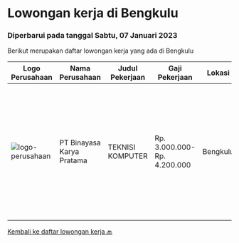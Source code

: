 
  # Lowongan kerja di Bengkulu

  ### Diperbarui pada tanggal Sabtu, 07 Januari 2023

  Berikut merupakan daftar lowongan kerja yang ada di Bengkulu

  |Logo Perusahaan | Nama Perusahaan | Judul Pekerjaan | Gaji Pekerjaan | Lokasi | Deskripsi | Tanggal diunggah | Pranala |
  | -------------- | --------------- | --------------- | --------- | --------- | -------------- | ------- | ----------- |
  |![logo-perusahaan](https://image-service-cdn.seek.com.au/7683c13df98531e06c6746a4aaa4a41636e7bb3a/ee4dce1061f3f616224767ad58cb2fc751b8d2dc)|PT Binayasa Karya Pratama|TEKNISI KOMPUTER|Rp. 3.000.000-Rp. 4.200.000|Bengkulu|Tanggung Jawab Pekerjaan: Melakukan pemantauan terhadap perangkat serta maintenance yang bersifat preventif seperti update patch Operating System dan...|Jumat, 23 Desember 2022|https://www.jobstreet.co.id/id/job/teknisi-komputer-4154664?token=0~670ff034-9a07-48d9-9480-cf2dcdffd273&sectionRank=1&jobId=jobstreet-id-job-4154664|


  [Kembali ke daftar lowongan kerja 🔙](../README.md#daftar-lowongan-kerja)
  